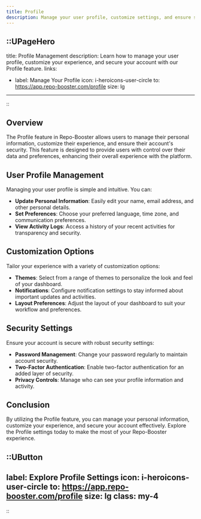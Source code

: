 ```yaml
---
title: Profile
description: Manage your user profile, customize settings, and ensure security with our comprehensive Profile feature.
---
```


::UPageHero
---
title: Profile Management
description: Learn how to manage your user profile, customize your experience, and secure your account with our Profile feature.
links:
  - label: Manage Your Profile
    icon: i-heroicons-user-circle
    to: https://app.repo-booster.com/profile
    size: lg
---
::

## Overview

The Profile feature in Repo-Booster allows users to manage their personal information, customize their experience, and ensure their account's security. This feature is designed to provide users with control over their data and preferences, enhancing their overall experience with the platform.

## User Profile Management

Managing your user profile is simple and intuitive. You can:

- **Update Personal Information**: Easily edit your name, email address, and other personal details.
- **Set Preferences**: Choose your preferred language, time zone, and communication preferences.
- **View Activity Logs**: Access a history of your recent activities for transparency and security.

## Customization Options

Tailor your experience with a variety of customization options:

- **Themes**: Select from a range of themes to personalize the look and feel of your dashboard.
- **Notifications**: Configure notification settings to stay informed about important updates and activities.
- **Layout Preferences**: Adjust the layout of your dashboard to suit your workflow and preferences.

## Security Settings

Ensure your account is secure with robust security settings:

- **Password Management**: Change your password regularly to maintain account security.
- **Two-Factor Authentication**: Enable two-factor authentication for an added layer of security.
- **Privacy Controls**: Manage who can see your profile information and activity.

## Conclusion

By utilizing the Profile feature, you can manage your personal information, customize your experience, and secure your account effectively. Explore the Profile settings today to make the most of your Repo-Booster experience.

::UButton
---
label: Explore Profile Settings
icon: i-heroicons-user-circle
to: https://app.repo-booster.com/profile
size: lg
class: my-4
---
::
